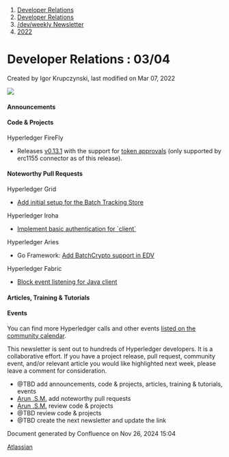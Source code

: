 1. [Developer Relations](index.html)
2. [Developer Relations](Developer-Relations_17170434.html)
3. [/dev/weekly Newsletter](17170445.html)
4. [2022](2022_17170473.html)

# Developer Relations : 03/04

Created by Igor Krupczynski, last modified on Mar 07, 2022

![](attachments/17170434/17171308.png?height=169)

#### Announcements

#### Code &amp; Projects

Hyperledger FireFly

- Releases [v0.13.1](https://github.com/hyperledger/firefly/releases/tag/v0.13.1) with the support for [token approvals](https://github.com/hyperledger/firefly/pull/529) (only supported by erc1155 connector as of this release).

#### Noteworthy Pull Requests

Hyperledger Grid

- [Add initial setup for the Batch Tracking Store](https://github.com/hyperledger/grid/pull/1338)

Hyperledger Iroha

- [Implement basic authentication for \`client\`](https://github.com/hyperledger/iroha/pull/1942)

Hyperledger Aries

- Go Framework: [Add BatchCrypto support in EDV](https://github.com/hyperledger/aries-framework-go/pull/3189)

Hyperledger Fabric

- [Block event listening for Java client](https://github.com/hyperledger/fabric-gateway/pull/399)

#### Articles, Training &amp; Tutorials

#### Events

You can find more Hyperledger calls and other events [listed on the community calendar](https://lf-hyperledger.atlassian.net/wiki/display/HYP/Calendar+of+Public+Meetings).

This newsletter is sent out to hundreds of Hyperledger developers. It is a collaborative effort. If you have a project release, pull request, community event, and/or relevant article you would like highlighted next week, please leave a comment for consideration.

- @TBD add announcements, code &amp; projects, articles, training &amp; tutorials, events
- [Arun .S.M.](https://lf-hyperledger.atlassian.net/wiki/people/621a0e5097d313006ba7386a?ref=confluence) add noteworthy pull requests
- [Arun .S.M.](https://lf-hyperledger.atlassian.net/wiki/people/621a0e5097d313006ba7386a?ref=confluence) review code &amp; projects
- @TBD review code &amp; projects
- @TBD create the next newsletter and update the link

Document generated by Confluence on Nov 26, 2024 15:04

[Atlassian](http://www.atlassian.com/)
